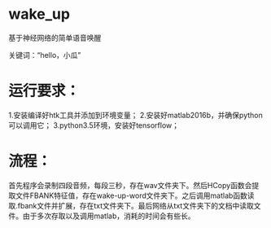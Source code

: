# wake_up
基于神经网络的简单语音唤醒

关键词：“hello，小瓜”

# 运行要求：
1.安装编译好htk工具并添加到环境变量；
2.安装好matlab2016b，并确保python可以调用它；
3.python3.5环境，安装好tensorflow；

# 流程：
首先程序会录制四段音频，每段三秒，存在wav文件夹下。然后HCopy函数会提取文件FBANK特征值，存在wake-up-word文件夹下。之后调用matlab函数读取.fbank文件并扩展，存在txt文件夹下。最后网络从txt文件夹下的文档中读取文件。由于多次存取以及调用matlab，消耗的时间会有些长。
